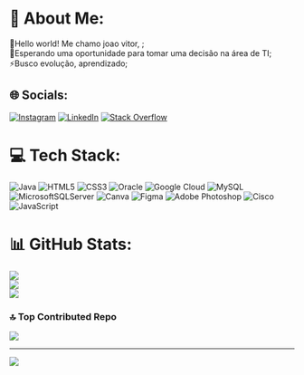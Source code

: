 # 💫 About Me:
🔭Hello world! Me chamo joao vitor, ;<br>
🤝Esperando uma oportunidade para tomar uma decisão na área de TI;<br>⚡Busco evolução, aprendizado;


## 🌐 Socials:
[![Instagram](https://img.shields.io/badge/Instagram-%23E4405F.svg?logo=Instagram&logoColor=white)](https://instagram.com/https://www.instagram.com/schmitt_abreux/) [![LinkedIn](https://img.shields.io/badge/LinkedIn-%230077B5.svg?logo=linkedin&logoColor=white)](https://linkedin.com/in/https://www.linkedin.com/in/joao-abreu-7b730124b/) [![Stack Overflow](https://img.shields.io/badge/-Stackoverflow-FE7A16?logo=stack-overflow&logoColor=white)](https://stackoverflow.com/users/https://stackoverflow.com/users/22677461/%ca%9d%d1%b3%c3%a3%d1%b3-%c9%97%c9%9b-%c9%91%c9%93%ca%80%c9%9bu-%e3%83%84) 

# 💻 Tech Stack:
![Java](https://img.shields.io/badge/java-%23ED8B00.svg?style=flat&logo=openjdk&logoColor=white) ![HTML5](https://img.shields.io/badge/html5-%23E34F26.svg?style=flat&logo=html5&logoColor=white) ![CSS3](https://img.shields.io/badge/css3-%231572B6.svg?style=flat&logo=css3&logoColor=white) ![Oracle](https://img.shields.io/badge/Oracle-F80000?style=flat&logo=oracle&logoColor=white) ![Google Cloud](https://img.shields.io/badge/GoogleCloud-%234285F4.svg?style=flat&logo=google-cloud&logoColor=white) ![MySQL](https://img.shields.io/badge/mysql-4479A1.svg?style=flat&logo=mysql&logoColor=white) ![MicrosoftSQLServer](https://img.shields.io/badge/Microsoft%20SQL%20Server-CC2927?style=flat&logo=microsoft%20sql%20server&logoColor=white) ![Canva](https://img.shields.io/badge/Canva-%2300C4CC.svg?style=flat&logo=Canva&logoColor=white) ![Figma](https://img.shields.io/badge/figma-%23F24E1E.svg?style=flat&logo=figma&logoColor=white) ![Adobe Photoshop](https://img.shields.io/badge/adobe%20photoshop-%2331A8FF.svg?style=flat&logo=adobe%20photoshop&logoColor=white) ![Cisco](https://img.shields.io/badge/cisco-%23049fd9.svg?style=flat&logo=cisco&logoColor=black) ![JavaScript](https://img.shields.io/badge/javascript-%23323330.svg?style=flat&logo=javascript&logoColor=%23F7DF1E)
# 📊 GitHub Stats:
![](https://github-readme-stats.vercel.app/api?username=Abreuzin05&theme=react&hide_border=false&include_all_commits=true&count_private=false)<br/>
![](https://github-readme-streak-stats.herokuapp.com/?user=Abreuzin05&theme=react&hide_border=false)<br/>
![](https://github-readme-stats.vercel.app/api/top-langs/?username=Abreuzin05&theme=react&hide_border=false&include_all_commits=true&count_private=false&layout=compact)

### 🔝 Top Contributed Repo
![](https://github-contributor-stats.vercel.app/api?username=Abreuzin05&limit=5&theme=shadow_blue&combine_all_yearly_contributions=true)

---
[![](https://visitcount.itsvg.in/api?id=Abreuzin05&icon=0&color=12)](https://visitcount.itsvg.in)

<!-- Proudly created with GPRM ( https://gprm.itsvg.in ) -->
